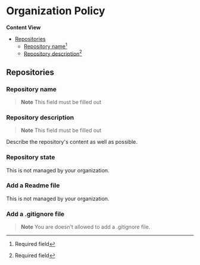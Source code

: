 # Organization Policy

**Content View**

* [Repositories](https://github.com/OpenWorkspaceHub/.github/blob/master/profile/ORGANIZATION_POLICY.md#repositories)
  * [Repository name](https://github.com/OpenWorkspaceHub/.github/blob/master/profile/ORGANIZATION_POLICY.md#repository-name)[^1]
  * [Repository description](https://github.com/OpenWorkspaceHub/.github/blob/master/profile/ORGANIZATION_POLICY.md#repository-description)[^1]

## Repositories

### Repository name

> **Note**
> This field must be filled out

### Repository description

> **Note**
> This field must be filled out

Describe the repository's content as well as possible.

### Repository state

This is not managed by your organization.

### Add a Readme file

This is not managed by your organization.

### Add a .gitignore file

> **Note**
> You are doesn't allowed to add a .gitignore file.

[^1]: Required field
